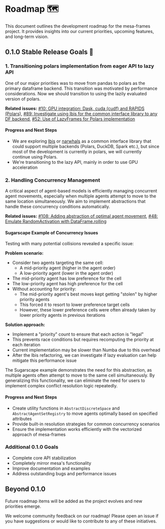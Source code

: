 # Roadmap 🗺️

This document outlines the development roadmap for the mesa-frames project. It provides insights into our current priorities, upcoming features, and long-term vision.

## 0.1.0 Stable Release Goals 🎯

### 1. Transitioning polars implementation from eager API to lazy API

One of our major priorities was to move from pandas to polars as the primary dataframe backend. This transition was motivated by performance considerations.
Now we should transition to using the lazily evaluated version of polars.

**Related issues:** [#10: GPU integration: Dask, cuda (cudf) and RAPIDS (Polars)](https://github.com/projectmesa/mesa-frames/issues/10), [#89: Investigate using Ibis for the common interface library to any DF backend](https://github.com/projectmesa/mesa-frames/issues/89), [#52: Use of LazyFrames for Polars implementation](https://github.com/projectmesa/mesa-frames/issues/52)

#### Progress and Next Steps

- We are exploring [Ibis](https://ibis-project.org/) or [narwhals](https://github.com/narwhals-dev/narwhals) as a common interface library that could support multiple backends (Polars, DuckDB, Spark etc.), but since most of the development is currently in polars, we will currently continue using Polars.
- We're transitioning to the lazy API, mainly in order to use GPU acceleration

### 2. Handling Concurrency Management

A critical aspect of agent-based models is efficiently managing concurrent agent movements, especially when multiple agents attempt to move to the same location simultaneously. We aim to implement abstractions that handle these concurrency conditions automatically.

**Related issues:** [#108: Adding abstraction of optimal agent movement](https://github.com/projectmesa/mesa-frames/issues/108), [#48: Emulate RandomActivation with DataFrame.rolling](https://github.com/projectmesa/mesa-frames/issues/48)

#### Sugarscape Example of Concurrency Issues

Testing with many potential collisions revealed a specific issue:

**Problem scenario:**

- Consider two agents targeting the same cell:
  - A mid-priority agent (higher in the agent order)
  - A low-priority agent (lower in the agent order)
- The mid-priority agent has low preference for the cell
- The low-priority agent has high preference for the cell
- Without accounting for priority:
  - The mid-priority agent's best moves kept getting "stolen" by higher priority agents
  - This forced it to resort to lower preference target cells
  - However, these lower preference cells were often already taken by lower priority agents in previous iterations

**Solution approach:**

- Implement a "priority" count to ensure that each action is "legal"
- This prevents race conditions but requires recomputing the priority at each iteration
- Current implementation may be slower than Numba due to this overhead
- After the Ibis refactoring, we can investigate if lazy evaluation can help mitigate this performance issue

The Sugarscape example demonstrates the need for this abstraction, as multiple agents often attempt to move to the same cell simultaneously. By generalizing this functionality, we can eliminate the need for users to implement complex conflict resolution logic repeatedly.

#### Progress and Next Steps

- Create utility functions in `AbstractDiscreteSpace` and `AbstractAgentSetRegistry` to move agents optimally based on specified attributes
- Provide built-in resolution strategies for common concurrency scenarios
- Ensure the implementation works efficiently with the vectorized approach of mesa-frames

### Additional 0.1.0 Goals

- Complete core API stabilization
- Completely mirror mesa's functionality
- Improve documentation and examples
- Address outstanding bugs and performance issues

## Beyond 0.1.0

Future roadmap items will be added as the project evolves and new priorities emerge.

We welcome community feedback on our roadmap! Please open an issue if you have suggestions or would like to contribute to any of these initiatives.

